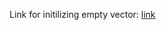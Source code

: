 Link for initilizing empty vector: [link](https://stackoverflow.com/questions/13434937/initialize-empty-vector-in-structure-c)
